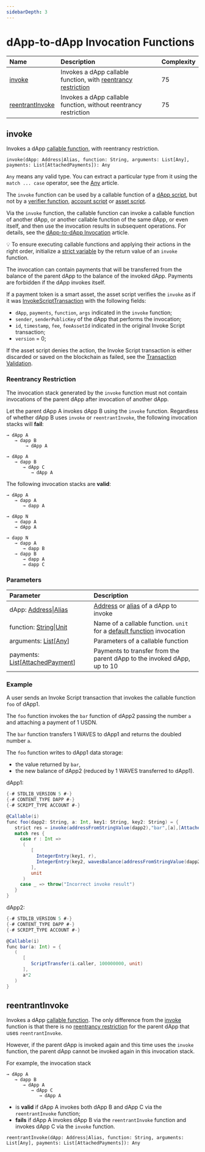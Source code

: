 ```yaml
---
sidebarDepth: 3
---
```


# dApp-to-dApp Invocation Functions

| Name | Description | Complexity |
| :--- | :--- | :--- |
| [invoke](#invoke) | Invokes a dApp callable function, with [reentrancy restriction](#reentrancy) | 75 |
| [reentrantInvoke](#reentrantinvoke) | Invokes a dApp callable function, without reentrancy restriction | 75 |

## invoke

Invokes a dApp [callable function](/en/ride/functions/callable-function), with reentrancy restriction.

```ride
invoke(dApp: Address|Alias, function: String, arguments: List[Any], payments: List[AttachedPayments]): Any
```

`Any` means any valid type. You can extract a particular type from it using<!-- `as[T]` and `exactAs[T]` macros or --> the `match ... case` operator, see the [Any](/en/ride/data-types/any) article.

The `invoke` function can be used by a callable function of a [dApp script](/en/ride/script/script-types/dapp-script), but not by a [verifier function](/en/ride/functions/verifier-function), [account script](/en/ride/script/script-types/account-script) or [asset script](/en/ride/script/script-types/asset-script).

Via the `invoke` function, the callable function can invoke a callable function of another dApp, or another callable function of the same dApp, or  even itself, and then use the invocation results in subsequent operations. For details, see the [dApp-to-dApp Invocation](/en/ride/advanced/dapp-to-dapp) article.

:bulb: To ensure executing callable functions and applying their actions in the right order, initialize a [strict variable](/en/ride/variables/) by the return value of an `invoke` function.

The invocation can contain payments that will be transferred from the balance of the parent dApp to the balance of the invoked dApp. Payments are forbidden if the dApp invokes itself.

If a payment token is a smart asset, the asset script verifies the `invoke` as if it was [InvokeScriptTransaction](/en/ride/structures/transaction-structures/burn-transaction) with the following fields:
* `dApp`, `payments`, `function`, `args` indicated in the `invoke` function;
* `sender`, `senderPublicKey` of the dApp that performs the invocation;
* `id`, `timestamp`, `fee`, `feeAssetId` indicated in the original Invoke Script transaction;
* `version` = 0;

If the asset script denies the action, the Invoke Script transaction is either discarded or saved on the blockchain as failed, see the [Transaction Validation](/en/blockchain/transaction/transaction-validation).

### Reentrancy Restriction<a id="reentrancy"></a>

The invocation stack generated by the `invoke` function must not contain invocations of the parent dApp after invocation of another dApp.

Let the parent dApp A invokes dApp B using the `invoke` function. Regardless of whether dApp B uses `invoke` or `reentrantInvoke`, the following invocation stacks will **fail**:

```
→ dApp A
   → dapp B
       → dApp A
```

```
→ dApp A
   → dapp B
      → dApp C
         → dApp A
```

The following invocation stacks are **valid**:

```
→ dApp A
   → dapp A
      → dapp A
```

```
→ dApp N
   → dapp A
   → dApp A
```

```
→ dapp N
   → dapp A
      → dapp B
   → dapp B
      → dapp A
      → dapp C
```

### Parameters

| Parameter | Description |
| :--- | :--- |
| dApp: [Address](/en/ride/structures/common-structures/address)&#124;[Alias](/en/ride/structures/common-structures/alias) | [Address](/en/blockchain/account/address) or [alias](/en/blockchain/account/alias) of a dApp to invoke |
| function: [String](/en/ride/data-types/string)&#124;[Unit](/en/ride/data-types/unit) | Name of a callable function. `unit` for a [default function](/en/ride/functions/callable-function#default-callable-function) invocation |
| arguments: [List](/en/ride/data-types/list)[[Any](/en/ride/data-types/any)] | Parameters of a callable function |
| payments: [List](/en/ride/data-types/list)[[AttachedPayment](/en/ride/structures/common-structures/attached-payment)] | Payments to transfer from the parent dApp to the invoked dApp, up to 10 |

### Example

A user sends an Invoke Script transaction that invokes the callable function `foo` of dApp1.

The `foo` function invokes the `bar` function of dApp2 passing the number `a` and attaching a payment of 1 USDN.

The `bar` function transfers 1 WAVES to dApp1 and returns the doubled number `a`.

The `foo` function writes to dApp1 data storage:
* the value returned by `bar`,
* the new balance of dApp2 (reduced by 1 WAVES transferred to dApp1).

dApp1:

```scala
{-# STDLIB_VERSION 5 #-}
{-# CONTENT_TYPE DAPP #-}
{-# SCRIPT_TYPE ACCOUNT #-}

@Callable(i)
func foo(dapp2: String, a: Int, key1: String, key2: String) = {
   strict res = invoke(addressFromStringValue(dapp2),"bar",[a],[AttachedPayment(base58'DG2xFkPdDwKUoBkzGAhQtLpSGzfXLiCYPEzeKH2Ad24p',1000000)])
   match res {
     case r : Int => 
      (
         [
           IntegerEntry(key1, r),
           IntegerEntry(key2, wavesBalance(addressFromStringValue(dapp2)).regular)
         ],
         unit
      )
     case _ => throw("Incorrect invoke result") 
   }
}
```

dApp2:

```scala
{-# STDLIB_VERSION 5 #-}
{-# CONTENT_TYPE DAPP #-}
{-# SCRIPT_TYPE ACCOUNT #-}

@Callable(i)
func bar(a: Int) = {
   (
      [
         ScriptTransfer(i.caller, 100000000, unit)
      ],
      a*2
   )
}
```

## reentrantInvoke

Invokes a dApp [callable function](/en/ride/functions/callable-function). The only difference from the [invoke](#invoke) function is that there is no [reentrancy restriction](#reentrancy) for the parent dApp that uses `reentrantInvoke`.

However, if the parent dApp is invoked again and this time uses the `invoke` function, the parent dApp cannot be invoked again in this invocation stack.

For example, the invocation stack

```
→ dApp A
   → dapp B
      → dApp A
         → dApp C
            → dApp A
```

* is **valid** if dApp A invokes both dApp B and dApp C via the `reentrantInvoke` function;
* **fails** if dApp A invokes dApp B via the `reentrantInvoke` function and invokes dApp C via the `invoke` function.

```ride
reentrantInvoke(dApp: Address|Alias, function: String, arguments: List[Any], payments: List[AttachedPayments]): Any
```
